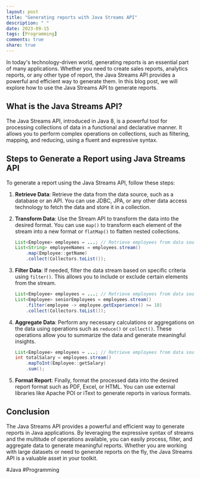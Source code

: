 ```yaml
---
layout: post
title: "Generating reports with Java Streams API"
description: " "
date: 2023-09-15
tags: [Programming]
comments: true
share: true
---
```


In today's technology-driven world, generating reports is an essential part of many applications. Whether you need to create sales reports, analytics reports, or any other type of report, the Java Streams API provides a powerful and efficient way to generate them. In this blog post, we will explore how to use the Java Streams API to generate reports.

## What is the Java Streams API?

The Java Streams API, introduced in Java 8, is a powerful tool for processing collections of data in a functional and declarative manner. It allows you to perform complex operations on collections, such as filtering, mapping, and reducing, using a fluent and expressive syntax.

## Steps to Generate a Report using Java Streams API

To generate a report using the Java Streams API, follow these steps:

1. **Retrieve Data**: Retrieve the data from the data source, such as a database or an API. You can use JDBC, JPA, or any other data access technology to fetch the data and store it in a collection.

2. **Transform Data**: Use the Stream API to transform the data into the desired format. You can use `map()` to transform each element of the stream into a new format or `flatMap()` to flatten nested collections.

   ```java
   List<Employee> employees = ...; // Retrieve employees from data source
   List<String> employeeNames = employees.stream()
       .map(Employee::getName)
       .collect(Collectors.toList());
   ```

3. **Filter Data**: If needed, filter the data stream based on specific criteria using `filter()`. This allows you to include or exclude certain elements from the stream.

   ```java
   List<Employee> employees = ...; // Retrieve employees from data source
   List<Employee> seniorEmployees = employees.stream()
       .filter(employee -> employee.getExperience() >= 10)
       .collect(Collectors.toList());
   ```

4. **Aggregate Data**: Perform any necessary calculations or aggregations on the data using operations such as `reduce()` or `collect()`. These operations allow you to summarize the data and generate meaningful insights.

   ```java
   List<Employee> employees = ...; // Retrieve employees from data source
   int totalSalary = employees.stream()
       .mapToInt(Employee::getSalary)
       .sum();
   ```

5. **Format Report**: Finally, format the processed data into the desired report format such as PDF, Excel, or HTML. You can use external libraries like Apache POI or iText to generate reports in various formats.

## Conclusion

The Java Streams API provides a powerful and efficient way to generate reports in Java applications. By leveraging the expressive syntax of streams and the multitude of operations available, you can easily process, filter, and aggregate data to generate meaningful reports. Whether you are working with large datasets or need to generate reports on the fly, the Java Streams API is a valuable asset in your toolkit.

#Java #Programming